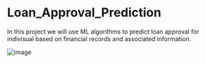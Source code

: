 # Loan_Approval_Prediction

In this project we will use ML algorithms to predict loan approval for indivisual based on financial records and associated information.

![image](https://github.com/Piya88/Loan_Approval_Prediction/assets/137636789/8bdac411-1aa4-4039-adbf-91f2081315c4)


